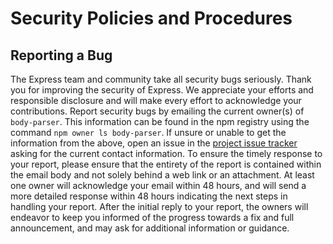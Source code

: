 # Security Policies and Procedures
## Reporting a Bug
The Express team and community take all security bugs seriously. Thank you
for improving the security of Express. We appreciate your efforts and
responsible disclosure and will make every effort to acknowledge your
contributions.
Report security bugs by emailing the current owner(s) of `body-parser`. This
information can be found in the npm registry using the command
`npm owner ls body-parser`.
If unsure or unable to get the information from the above, open an issue
in the [project issue tracker](https://github.com/expressjs/body-parser/issues)
asking for the current contact information.
To ensure the timely response to your report, please ensure that the entirety
of the report is contained within the email body and not solely behind a web
link or an attachment.
At least one owner will acknowledge your email within 48 hours, and will send a
more detailed response within 48 hours indicating the next steps in handling
your report. After the initial reply to your report, the owners will
endeavor to keep you informed of the progress towards a fix and full
announcement, and may ask for additional information or guidance.
